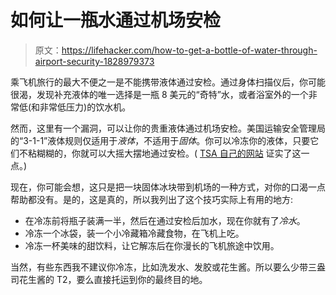# 如何让一瓶水通过机场安检

> 原文：<https://lifehacker.com/how-to-get-a-bottle-of-water-through-airport-security-1828979373>

乘飞机旅行的最大不便之一是不能携带液体通过安检。通过身体扫描仪后，你可能很渴，发现补充液体的唯一选择是一瓶 8 美元的“奇特”水，或者浴室外的一个非常低(和非常低压力)的饮水机。



然而，这里有一个漏洞，可以让你的贵重液体通过机场安检。美国运输安全管理局的“3-1-1”液体规则仅适用于*液体*，不适用于*固体*。你可以冷冻你的液体，只要它们不粘糊糊的，你就可以大摇大摆地通过安检。( [TSA 自己的网站](https://www.tsa.gov/travel/security-screening/whatcanibring/items/ice) 证实了这一点。)

现在，你可能会想，这只是把一块固体冰块带到机场的一种方式，对你的口渴一点帮助都没有。是的，这是真的，所以我列出了这个技巧实际上有用的地方:

*   在冷冻前将瓶子装满一半，然后在通过安检后加水，现在你就有了*冷水*。
*   冷冻一个冰袋，装一个小冷藏箱冷藏食物，在飞机上吃。
*   冷冻一杯美味的甜饮料，让它解冻后在你漫长的飞机旅途中饮用。

当然，有些东西我不建议你冷冻，比如洗发水、发胶或花生酱。所以要么少带三盎司花生酱的 T2，要么直接托运到你的最终目的地。
